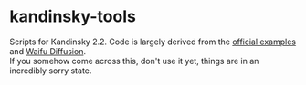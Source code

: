 # kandinsky-tools
Scripts for Kandinsky 2.2.
Code is largely derived from the [official examples](https://github.com/ai-forever/diffusers/blob/main/examples/kandinsky2_2_train/) and [Waifu Diffusion](https://github.com/harubaru/waifu-diffusion/).<br> If you somehow come across this, don't use it yet, things are in an incredibly sorry state.

